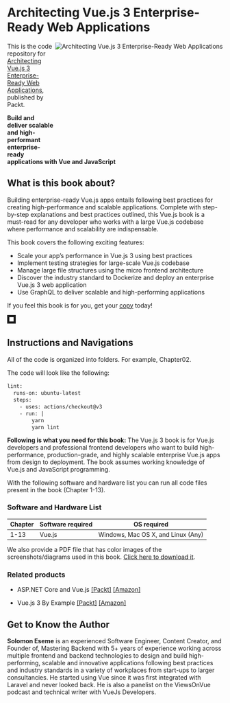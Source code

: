 # Architecting Vue.js 3 Enterprise-Ready Web Applications

<a href="https://www.packtpub.com/product/architecting-vuejs-3-enterprise-ready-web-applications/9781801073905"><img src="https://content.packt.com/B17237/cover_image_small.jpg" alt="Architecting Vue.js 3 Enterprise-Ready Web Applications" height="256px" align="right"></a>

This is the code repository for [Architecting Vue.js 3 Enterprise-Ready Web Applications](https://www.packtpub.com/product/architecting-vuejs-3-enterprise-ready-web-applications/9781801073905), published by Packt.

**Build and deliver scalable and high-performant enterprise-ready applications with Vue and JavaScript**

## What is this book about?
Building enterprise-ready Vue.js apps entails following best practices for creating high-performance and scalable applications. Complete with step-by-step explanations and best practices outlined, this Vue.js book is a must-read for any developer who works with a large Vue.js codebase where performance and scalability are indispensable.

This book covers the following exciting features:
* Scale your app’s performance in Vue.js 3 using best practices
* Implement testing strategies for large-scale Vue.js codebase
* Manage large file structures using the micro frontend architecture
* Discover the industry standard to Dockerize and deploy an enterprise Vue.js 3 web application
* Use GraphQL to deliver scalable and high-performing applications

If you feel this book is for you, get your [copy](https://www.amazon.com/dp/1801073902) today!

<a href="https://www.packtpub.com/?utm_source=github&utm_medium=banner&utm_campaign=GitHubBanner"><img src="https://raw.githubusercontent.com/PacktPublishing/GitHub/master/GitHub.png" 
alt="https://www.packtpub.com/" border="5" /></a>


## Instructions and Navigations
All of the code is organized into folders. For example, Chapter02.

The code will look like the following:
```
lint:
  runs-on: ubuntu-latest
  steps:
    - uses: actions/checkout@v3
    - run: |
        yarn
        yarn lint
```

**Following is what you need for this book:**
The Vue.js 3 book is for Vue.js developers and professional frontend developers who want to build high-performance, production-grade, and highly scalable enterprise Vue.js apps from design to deployment. The book assumes working knowledge of Vue.js and JavaScript programming.

With the following software and hardware list you can run all code files present in the book (Chapter 1-13).

### Software and Hardware List

| Chapter  | Software required                   | OS required                        |
| -------- | ------------------------------------| -----------------------------------|
| 1-13        | Vue.js                   | Windows, Mac OS X, and Linux (Any) |


We also provide a PDF file that has color images of the screenshots/diagrams used in this book. [Click here to download it](https://packt.link/4Lgta).


### Related products <Other books you may enjoy>
* ASP.NET Core and Vue.js [[Packt]](https://www.packtpub.com/product/aspnet-core-and-vuejs/9781800206694) [[Amazon]](https://www.amazon.com/dp/1800206690)

* Vue.js 3 By Example [[Packt]](https://www.packtpub.com/product/vuejs-3-by-example/9781838826345) [[Amazon]](https://www.amazon.com/dp/1838826343)

## Get to Know the Author
**Solomon Eseme**
is an experienced Software Engineer, Content Creator, and Founder of, Mastering Backend with 5+ years of experience working across multiple frontend and backend technologies to design and build high-performing, scalable and innovative applications following best practices and industry standards in a variety of workplaces from start-ups to larger consultancies. He started using Vue since it was first integrated with Laravel and never looked back. He is also a panelist on the ViewsOnVue podcast and technical writer with VueJs Developers.
